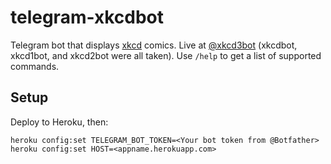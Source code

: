 # telegram-xkcdbot

Telegram bot that displays [xkcd](https://xkcd.com) comics. Live at [@xkcd3bot](https://telegram.me/xkcd3bot) (xkcdbot, xkcd1bot, and xkcd2bot were all taken).
Use `/help` to get a list of supported commands.

## Setup

Deploy to Heroku, then:

```
heroku config:set TELEGRAM_BOT_TOKEN=<Your bot token from @Botfather>
heroku config:set HOST=<appname.herokuapp.com>
```
